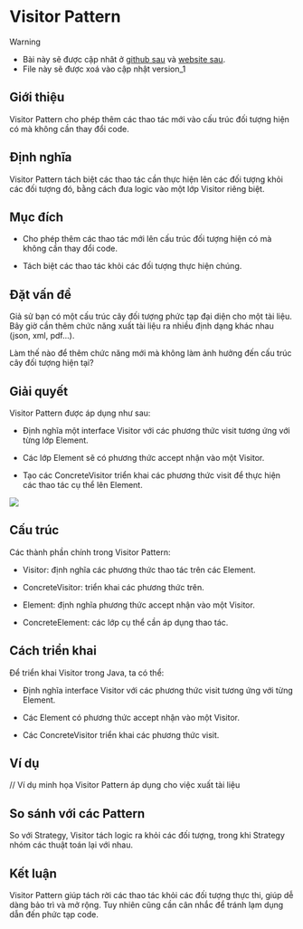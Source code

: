 # Visitor Pattern

> [!WARNING]
> * Bài này sẽ được cập nhât ở [github sau](https://github.com/nguyenphuc22/Design-Patterns/blob/main/Writerside/topics/Singleton.md) và [website sau](https://nguyenphuc22.github.io/Design-Patterns/singleton.html).
> * File này sẽ được xoá vào cập nhật version_1


## Giới thiệu

Visitor Pattern cho phép thêm các thao tác mới vào cấu trúc đối tượng hiện có mà không cần thay đổi code.

## Định nghĩa

Visitor Pattern tách biệt các thao tác cần thực hiện lên các đối tượng khỏi các đối tượng đó, bằng cách đưa logic vào một lớp Visitor riêng biệt.

## Mục đích

- Cho phép thêm các thao tác mới lên cấu trúc đối tượng hiện có mà không cần thay đổi code.

- Tách biệt các thao tác khỏi các đối tượng thực hiện chúng.

## Đặt vấn đề

Giả sử bạn có một cấu trúc cây đối tượng phức tạp đại diện cho một tài liệu. Bây giờ cần thêm chức năng xuất tài liệu ra nhiều định dạng khác nhau (json, xml, pdf...).

Làm thế nào để thêm chức năng mới mà không làm ảnh hưởng đến cấu trúc cây đối tượng hiện tại?

## Giải quyết

Visitor Pattern được áp dụng như sau:

- Định nghĩa một interface Visitor với các phương thức visit tương ứng với từng lớp Element.

- Các lớp Element sẽ có phương thức accept nhận vào một Visitor.

- Tạo các ConcreteVisitor triển khai các phương thức visit để thực hiện các thao tác cụ thể lên Element.

![](https://refactoring.guru/images/patterns/diagrams/visitor/structure.png)

## Cấu trúc

Các thành phần chính trong Visitor Pattern:

- Visitor: định nghĩa các phương thức thao tác trên các Element.

- ConcreteVisitor: triển khai các phương thức trên.

- Element: định nghĩa phương thức accept nhận vào một Visitor.

- ConcreteElement: các lớp cụ thể cần áp dụng thao tác.

## Cách triển khai

Để triển khai Visitor trong Java, ta có thể:

- Định nghĩa interface Visitor với các phương thức visit tương ứng với từng Element.

- Các Element có phương thức accept nhận vào một Visitor.

- Các ConcreteVisitor triển khai các phương thức visit.

## Ví dụ

// Ví dụ minh họa Visitor Pattern áp dụng cho việc xuất tài liệu

## So sánh với các Pattern

So với Strategy, Visitor tách logic ra khỏi các đối tượng, trong khi Strategy nhóm các thuật toán lại với nhau.

## Kết luận

Visitor Pattern giúp tách rời các thao tác khỏi các đối tượng thực thi, giúp dễ dàng bảo trì và mở rộng. Tuy nhiên cũng cần cân nhắc để tránh lạm dụng dẫn đến phức tạp code.